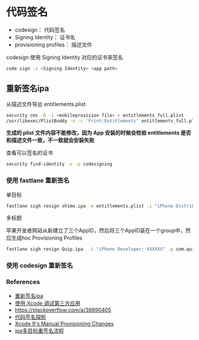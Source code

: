 # 代码签名

* codesign： 代码签名
* Signing Identity： 证书名
* provisioning profiles： 描述文件

codesign 使用 Signing Identity 对应的证书来签名

```sh
code sign -s <Signing Identity> <app path>
```

## 重新签名ipa

从描述文件导出 entitlements.plist

```sh
security cms -D -i <mobileprovision file> > entitlements_full.plist
/usr/libexec/PlistBuddy -x -c 'Print:Entitlements' entitlements_full.plist > entitlements.plist
```

**生成的 plist 文件内容不能修改，因为 App 安装的时候会检验 entitlements 是否和描述文件一致，不一致就会安装失败**

查看可以签名的证书

```sh
security find-identity -v -p codesigning
```

### 使用 fastlane 重新签名

单目标

```sh
fastlane sigh resign shimo.ipa -e entitlements.plist -i "iPhone Distribution: Company (UFAYDHAUP)" -p <mobileprovision file>
```

多标题

苹果开发者网站从新建立了三个AppID，然后将三个AppID装在一个group中，然后生成hoc Provisioning Profiles

```sh
fastlane sigh resign Quip.ipa  -i "iPhone Developer: XXXXXX" -p com.quip.Quip="Development_Test_Quip.mobileprovision" -p com.quip.Quip.DocumentProvider=".mobileprovision"  -p com.quip.Quip.DocumentProviderFileProvider=".mobileprovision" --use_app_entitlements
```

### 使用 codesign 重新签名

### References

* [重新签名ipa](http://www.jianshu.com/p/470f7c2ecc07)
* [使用 Xcode 调试第三方应用](http://bbs.iosre.com/t/xcode/8567)
* <https://stackoverflow.com/a/36890405>
* [代码签名探析](https://objccn.io/issue-17-2/)
* [Xcode 9's Manual Provisioning Changes](http://martiancraft.com/blog/2017/07/manual-provisioning/)
* [ipa多目标重签名流程](https://blog.csdn.net/qq896953198/article/details/71158610)
